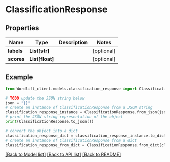 # ClassificationResponse


## Properties

Name | Type | Description | Notes
------------ | ------------- | ------------- | -------------
**labels** | **List[str]** |  | [optional] 
**scores** | **List[float]** |  | [optional] 

## Example

```python
from Wordlift_client.models.classification_response import ClassificationResponse

# TODO update the JSON string below
json = "{}"
# create an instance of ClassificationResponse from a JSON string
classification_response_instance = ClassificationResponse.from_json(json)
# print the JSON string representation of the object
print(ClassificationResponse.to_json())

# convert the object into a dict
classification_response_dict = classification_response_instance.to_dict()
# create an instance of ClassificationResponse from a dict
classification_response_from_dict = ClassificationResponse.from_dict(classification_response_dict)
```
[[Back to Model list]](../README.md#documentation-for-models) [[Back to API list]](../README.md#documentation-for-api-endpoints) [[Back to README]](../README.md)


